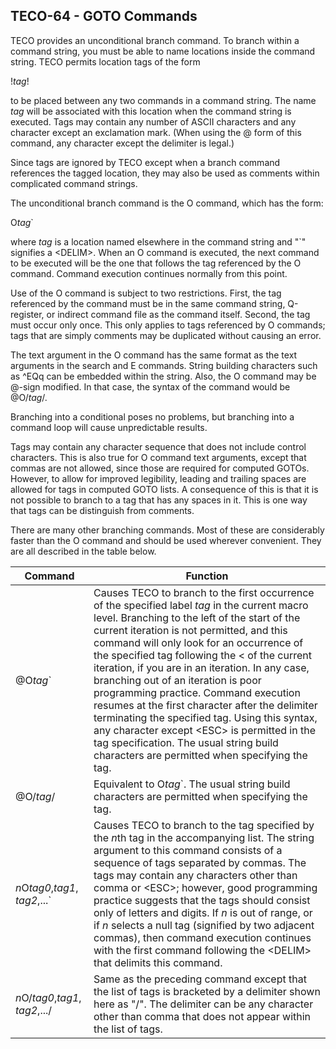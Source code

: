 ## TECO-64 - GOTO Commands

TECO provides an unconditional branch command. To branch within a command
string, you must be able to name locations inside the command string. TECO
permits location tags of the form

!*tag*!

to be placed between any two commands in a command string. The name *tag*
will be associated with this location when the command string is executed.
Tags may contain any number of ASCII characters and any character except
an exclamation mark. (When using the @ form of this command, any character
except the delimiter is legal.)

Since tags are ignored by TECO except when a branch command references
the tagged location, they may also be used as comments within complicated
command strings.

The unconditional branch command is the O command, which has the form:

O*tag*\`

where *tag* is a location named elsewhere in the command string and "`" signifies
a \<DELIM\>. When an O command is executed, the next command to be executed
will be the one that follows the tag referenced by the O command. Command
execution continues normally from this point.

Use of the O command is subject to two restrictions. First, the tag referenced
by the command must be in the same command string, Q-register, or indirect
command file as the command itself. Second, the tag must occur only once.
This only applies to tags referenced by O commands; tags that are simply
comments may be duplicated without causing an error.

The text argument in the O command has the same format as the text
arguments in the search and E commands. String building characters such
as ^EQq can be embedded within the string. Also, the O command may be
@-sign modified. In that case, the syntax of the command would be @O/*tag*/.

Branching into a conditional poses no problems, but branching into a command
loop will cause unpredictable results.

Tags may contain any character sequence that does not include control
characters. This is also true for O command text arguments, except
that commas are not allowed, since those are required for computed GOTOs.
However, to allow for improved legibility, leading and trailing spaces
are allowed for tags in computed GOTO lists. A consequence of this is
that it is not possible to branch to a tag that has any spaces in it.
This is one way that tags can be distinguish from comments.

There are many other branching commands. Most of these are considerably
faster than the O command and should be used wherever convenient. They are
all described in the table below.


| Command | Function |
| ------- | -------- |
| @O*tag*\` | Causes TECO to branch to the first occurrence of the specified label *tag* in the current macro level. Branching to the left of the start of the current iteration is not permitted, and this command will only look for an occurrence of the specified tag following the \< of the current iteration, if you are in an iteration. In any case, branching out of an iteration is poor programming practice. Command execution resumes at the first character after the delimiter terminating the specified tag. Using this syntax, any character except \<ESC\> is permitted in the tag specification. The usual string build characters are permitted when specifying the tag. |
| @O/*tag*/ | Equivalent to O*tag*`. The usual string build characters are permitted when specifying the tag. |
| *n*O*tag0*,*tag1*, *tag2*,...\` | Causes TECO to branch to the tag specified by the *n*th tag in the accompanying list. The string argument to this command consists of a sequence of tags separated by commas. The tags may contain any characters other than comma or \<ESC>; however, good programming practice suggests that the tags should consist only of letters and digits. If *n* is out of range, or if *n* selects a null tag (signified by two adjacent commas), then command execution continues with the first command following the \<DELIM\> that delimits this command. |
| *n*O/*tag0*,*tag1*, *tag2*,.../ | Same as the preceding command except that the list of tags is bracketed by a delimiter shown here as "/". The delimiter can be any character other than comma that does not appear within the list of tags. |
